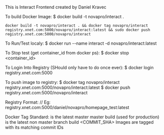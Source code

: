 This is Interact Frontend  created by Daniel Kravec

To build Docker Image:
$ docker build -t novapro/interact .
```
docker build -t novapro/interact . && docker tag novapro/interact registry.xnet.com:5000/novapro/interact:latest && sudo docker push registry.xnet.com:5000/novapro/interact
```
To Run/Test localy:
$ docker run --name interact -d novapro/interact:latest

To Stop test (get container_id from docker ps):
$ docker stop <container_id>

To Login Into Registry (SHould only have to do once ever):
$ docker login registry.xnet.com:5000

To push image to registry:
$ docker tag novapro/interact registry.xnet.com:5000/novapro/interact:latest
$ docker push registry.xnet.com:5000/novapro/interact


Registry Format:
// Eg: registry.xnet.com:5000/daniel/novapro/homepage_test:latest

Docker Tag Standard:
 is the latest master master build (used for production)
 is the latest non master branch build
<COMMIT_SHA> Images are tagged with its  matching commit IDs